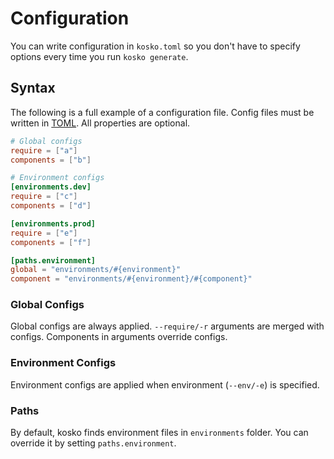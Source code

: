 # Configuration

You can write configuration in `kosko.toml` so you don't have to specify options every time you run `kosko generate`.

## Syntax

The following is a full example of a configuration file. Config files must be written in [TOML]. All properties are optional.

```toml
# Global configs
require = ["a"]
components = ["b"]

# Environment configs
[environments.dev]
require = ["c"]
components = ["d"]

[environments.prod]
require = ["e"]
components = ["f"]

[paths.environment]
global = "environments/#{environment}"
component = "environments/#{environment}/#{component}"
```

### Global Configs

Global configs are always applied. `--require/-r` arguments are merged with configs. Components in arguments override configs.

### Environment Configs

Environment configs are applied when environment (`--env/-e`) is specified.

### Paths

By default, kosko finds environment files in `environments` folder. You can override it by setting `paths.environment`.

[toml]: https://github.com/toml-lang/toml
